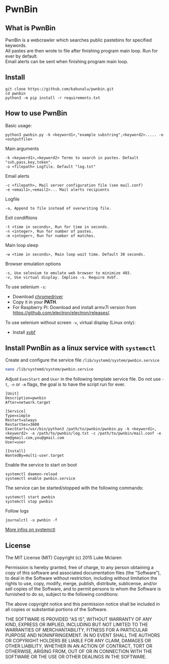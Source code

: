 # PwnBin


## What is PwnBin
PwnBin is a webcrawler which searches public pastebins for specified keywords.  
All pastes are then wrote to file after finishing program main loop. Run for ever by default.  
Email alerts can be sent when finishing program main loop.  

## Install

    git clone https://github.com/kahunalu/pwnbin.git
    cd pwnbin
    python3 -m pip install -r requirements.txt


## How to use PwnBin
  
  Basic usage:
  
    python3 pwnbin.py -k <keyword1>,"example substring",<keyword2>..... -o <outputfile>
  
  Main arguments

    -k <keyword1>,<keyword2> Terms to search in pastes. Default "ssh,pass,key,token".
    -o <filepath> Logfile. Default "log.txt"
  
  Email alerts

    -c <filepath>, Mail server configuration file (see mail.conf)
    -e <email1>,<email2>... Mail alerts recipients

  Logfile

  	-a, Append to file instead of overwriting file.
  
  Exit condiftions

  	-t <time in seconds>, Run for time in seconds.
  	-n <integer>, Run for number of pastes.
  	-m <integer>, Run for number of matches.

  Main loop sleep

    -w <time in seconds>, Main loop wait time. Default 30 seconds.
  

    
  Browser emulation options

    -s, Use selenium to emulate web browser to minimize 403.
    -v, Use virtual display. Implies -s. Require Xvbf.

To use selenium `-s`:  
- Download [chromedriver](https://sites.google.com/a/chromium.org/chromedriver/)
- Copy it in your **PATH**.  
- For Raspberry Pi: Download and install armv7l version from https://github.com/electron/electron/releases/.  

To use selenium without screen `-v`, virtual display (Linux only):  
- Install [xvbf](https://howtoinstall.co/en/ubuntu/xenial/xvfb)

## Install PwnBin as a linux service with `systemctl`

Create and configure the service file `/lib/systemd/system/pwnbin.service`
```bash
nano /lib/systemd/system/pwnbin.service
```
Adjust `ExecStart` and `User` in the following template service file. 
Do not use `-t`, `-n` or `-m` flags, the goal is to have the script run for ever.  

```
[Unit]
Description=pwnbin
After=network.target

[Service]
Type=simple
Restart=always
RestartSec=3600
ExecStart=/usr/bin/python3 /path/to/pwnbin/pwnbin.py -k <keyword1>,<keyword2> -o /path/to/pwnbin/log.txt -c /path/to/pwnbin/mail.conf -e me@gmail.com,you@gmail.com
User=user

[Install]
WantedBy=multi-user.target
```

Enable the service to start on boot
```
systemctl daemon-reload
systemctl enable pwnbin.service
```

The service can be started/stopped with the following commands:
```
systemctl start pwnbin
systemctl stop pwnbin
```  

Follow logs
```
journalctl -u pwnbin -f
```
[More infos on systemctl](https://access.redhat.com/documentation/en-us/red_hat_enterprise_linux/7/html/system_administrators_guide/sect-managing_services_with_systemd-unit_files) 


## License

The MIT License (MIT)						 Copyright (c) 2015 Luke Mclaren

Permission is hereby granted, free of charge, to any person obtaining a copy
of this software and associated documentation files (the "Software"), to deal
in the Software without restriction, including without limitation the rights
to use, copy, modify, merge, publish, distribute, sublicense, and/or sell
copies of the Software, and to permit persons to whom the Software is
furnished to do so, subject to the following conditions:

The above copyright notice and this permission notice shall be included in all
copies or substantial portions of the Software.

THE SOFTWARE IS PROVIDED "AS IS", WITHOUT WARRANTY OF ANY KIND, EXPRESS OR
IMPLIED, INCLUDING BUT NOT LIMITED TO THE WARRANTIES OF MERCHANTABILITY,
FITNESS FOR A PARTICULAR PURPOSE AND NONINFRINGEMENT. IN NO EVENT SHALL THE
AUTHORS OR COPYRIGHT HOLDERS BE LIABLE FOR ANY CLAIM, DAMAGES OR OTHER
LIABILITY, WHETHER IN AN ACTION OF CONTRACT, TORT OR OTHERWISE, ARISING FROM,
OUT OF OR IN CONNECTION WITH THE SOFTWARE OR THE USE OR OTHER DEALINGS IN THE
SOFTWARE.
